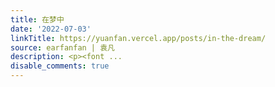```yaml
---
title: 在梦中
date: '2022-07-03'
linkTitle: https://yuanfan.vercel.app/posts/in-the-dream/
source: earfanfan | 袁凡
description: <p><font ...
disable_comments: true
---
```

<p><font ...